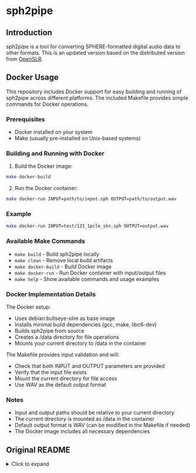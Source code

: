 # sph2pipe

## Introduction

sph2pipe is a tool for converting SPHERE-formatted digital audio data to other formats. This is an updated version based on the distributed version
from [OpenSLR]((https://openslr.org/3/)).

## Docker Usage

This repository includes Docker support for easy building and running of sph2pipe across different platforms. The included Makefile provides simple commands for Docker operations.

### Prerequisites

- Docker installed on your system
- Make (usually pre-installed on Unix-based systems)

### Building and Running with Docker

1. Build the Docker image:

```bash
make docker-build
```

2. Run the Docker container:

```bash
make docker-run INPUT=path/to/input.sph OUTPUT=path/to/output.wav
```

### Example

```bash
make docker-run INPUT=test/123_1pcle_shn.sph OUTPUT=output.wav
```

### Available Make Commands

- `make build` - Build sph2pipe locally
- `make clean` - Remove local build artifacts
- `make docker-build` - Build Docker image
- `make docker-run` - Run Docker container with input/output files
- `make help` - Show available commands and usage examples

### Docker Implementation Details

The Docker setup:
- Uses debian:bullseye-slim as base image
- Installs minimal build dependencies (gcc, make, libc6-dev)
- Builds sph2pipe from source
- Creates a /data directory for file operations
- Mounts your current directory to /data in the container

The Makefile provides input validation and will:
- Check that both INPUT and OUTPUT parameters are provided
- Verify that the input file exists
- Mount the current directory for file access
- Use WAV as the default output format

### Notes

- Input and output paths should be relative to your current directory
- The current directory is mounted as /data in the container
- Default output format is WAV (can be modified in the Makefile if needed)
- The Docker image includes all necessary dependencies

## Original README

<details>
<summary>Click to expand</summary>


README File for "sph2pipe"
--------------------------

1. Introduction

The "sph2pipe" program was created by the Linguistic Data Consortium
to provide greater flexibility and ease of use for SPHERE-formatted
digital audio data.  It is equivalent in most respects to the related
utility "sph_convert", but each of these tools provides some abilities
that the other does not.  Here is a brief summary of the similarities
and differences.

Both sph_convert and sph2pipe will:

 - work on all Microsoft Windows systems, via the "MS-DOS" command
   line prompt
 - read any SPHERE-formatted data file and convert it to Microsoft
   RIFF ("WAV") format, Sun/Java AU format, MAC AIFF format or raw
   (headerless) format
 - automatically uncompress SPHERE files that have been compressed
   using the "shorten" algorithm (often used in LDC speech corpora)
 - allow demultiplexing of two-channel waveform data, to output one
   or the other channel alone
 - allow conversion of the sample data to 16-bit linear PCM or to
   8-bit mu-law encoding, regardless of the input sample encoding

Only sph_convert can:

 - run on older (pre-OSX) Macintosh systems, via the old Mac-style GUI
 - do multiple file conversions in a single run (sph2pipe only does
   one file at a time); there are two methods for doing "batches":
      * treat all files in a chosen directory that match a
        user-specified file-name pattern, or 
      * treat all files in all subdirectories under a chosen
        base directory 
 - in either case, convert all SPHERE files and copy (or bypass) all
   non-SPHERE files 

Only sph2pipe can:

 - run on UNIX systems (should also work on MacOS X, via its unix
   shell/command-line interface, using the "Terminal" utility)
 - provide SPHERE-formatted output as well as RIFF, AU, AIFF and raw
 - handle raw sample data as input, using a SPHERE header stored in a
   separate file.
 - trim off the beginning and/or end of the input data, to output just
   a user-specified segment based on either time or sample offsets
   (sph_convert always outputs the entire file)
 - write the output data to stdout, for redirection to any named file,
   or to a pipeline process (sph_convert always writes the data to a
   new file, with a name derived automatically from the input file)
 - support input and output of A-law speech data

When installed on MS Windows or MacOS, these tools will produce RIFF
output files by default; when compiled for UNIX systems (Linux, Solaris,
etc), sph2pipe will output SPHERE format by default.  In any case, the
user has the option to specify what format is desired -- any machine can
be used to generate any kind of output.  (Well, a Mac that is running
OS-9 or older cannot produce SPHERE output, but we haven't heard any
requests for that...)

Sph2pipe will not work on older Mac systems because the notion of a
pipeline command did not exist on Macs prior to OS X.  Of course, it is
possible to create custom-edited RIFF/AIFF/AU/raw files using sph2pipe
on unix or wintel, then copy those files to an older Mac; but the
combination of sph_convert and any of several waveform editing tools for
Macs can provide all the functionality of sph2pipe, and then some.

The "shorten" speech compression technique, used in the LDC's
publication of many speech corpora, was developed by Tony Robinson,
originally at Cambridge University; "shorten" is available from
SoftSound, Inc. (http://www.softsound.com/Shorten.html).  The algorithm
and source code for uncompressing "shortened" speech data are included
here by permission of Tony Robinson and SoftSound, Inc.

People who have used the original "shorten" package (dating from the
mid-1990's) will find that sph2pipe is more much flexible, because of
the range of options available for controlling output.  UNIX users who
are familiar with the NIST SPHERE utilities "w_decode" and "w_edit"
will find that sph2pipe runs faster and is easier to use, especially
when extracting a subset of data from a compressed file: in this case
sph2pipe alone handles a job that would require both w_decode and
w_edit, and works a lot quicker (and also avoids a nasty bug in the
sphere_2.6a package that can arise when you try to run w_decode and
w_edit together in a pipeline).

Note that sph2pipe and sph_convert are NOT able to do sample-rate
conversion.  If you have a need for this, try the "SoX" package -- see
under "Licensing" below for more information about SoX.


2. Installation

Wintel users can simply download the executable file (sph2pipe.exe) that
has been precompiled for MS Windows/DOS systems, and start using it.
(You can download the source files too, if you have your own C compiler
and want to customize the program for your needs.)  UNIX and MacOS X
users are advised to compile the program from the source code.

To build from sources, download "sph2pipe_v2.4.tgz", and do this:

 -- if you have the Gnu version of tar (standard on linux):

     tar xzf sph2pipe_v2.4.tgz

 -- otherwise (with Wintel systems or non-Gnu versions of tar):

     gzip -c -d sph2pipe_v2.4.tgz | tar xf -

 -- then:

     cd sph2pipe_v2.4

     gcc -o sph2pipe *.c -lm     ## on unix
 or
     gcc -o sph2pipe.exe *.c -lm ## on wintel, using the djgpp compiler

That's it -- no configuration scripts, makefiles or special libraries
are needed (the source code consists of just 3 *.c files, and 3 *.h
files; the standard math library is needed for compilation).  Put the
resulting "sph2pipe" executable in your path and start using it.  If you
don't have gcc, try whatever C compiler you do have; you might need to
change a few details in sph_convert.h, but we hope the code is generic
enough (POSIX compliant) to work anywhere.


3. Usage

The command line syntax is:

 sph2pipe [-h hdr] [-t|-s b:e] [-c 1|2] [-p|-u|-a] [-f typ] infile [outfile]

   -h hdr -- treat the input file as raw (headerless) sample data, and
         read header information from a separate file, given as the
         "hdr" argument; the "hdr" must contain a valid SPHERE header
         that correctly describes the nature of the input sample data
         ("hdr" may contain actual sample data as well, which will be
         ignored).  If the output format is "sph", the SPHERE header
         in "hdr" will be written first, with appropriate adjustments
         where needed.  (When this option is not used, "input" must
         begin with a valid SPHERE header.)

   -t b:e -- output only the portion of waveform data that lies
             between the stated beginning and ending points, given in
             seconds, as positive real numbers; "b" defaults to
             start-of-file, "e" defaults to end-of-file -- so the
             following usages are valid:

	     "-t :10.05"  (output first 10.05 sec, skip the rest)
	     "-t 4:"      (skip first 4 sec, output the rest)
	     "-t 4:10.05  (output 6.05 sec, starting at 4 sec in)

   -s b:e -- output only the portion of waveform data that lies
	     between the stated beginning and ending points, given in
	     samples as positive integers; "b" defaults to
	     start-of-file, "e" defaults to end-of-file -- so the
	     following usages are valid:

	     "-s :32000"    (output first 32K samples, skip the rest)
	     "-s 8000:"     (skip first 8K samples, output the rest)
	     "-s 8000:32000 (output 24K samples, starting at 8K in)

   -c 1 or -c 2 -- output only the first or second channel, in case
	           input is two-channel (has no effect if input is
	           single channel); default is to output all channels

   -p -- force 16-bit PCM output, in case input is something else (has
         no effect if input is already 16-bit PCM)

   -u -- force 8-bit mu-law output, in case input is 16-bit pcm (has
	 no effect if input is already mu-law)

   -a -- force 8-bit a-law output, in case input is 16-bit pcm (has
	 no effect if input is already a-law)

	 The -p, -u and -a options are ignored if "-f aif" is used,
	 because AIFF only supports PCM samples.  When none of these
	 three is specified, the default behavior is to leave original
	 sample format "as is" (or to force PCM if using "-f aif")

   -f fmt -- selects the output header format; "fmt" can be:
	 rif (or wav) -- default for Wintel & Mac systems
	 aif (or mac) -- similar to rif, but more Mac-ish...
	 sph -- SPHERE format, default on unix systems
	 au  -- common on Sun/Java/Next
	 raw -- i.e. headerless

If only one file name is given on the command line, output is written
to stdout (i.e. for redirection via "> output.file", or for input to a
pipeline).  If a second file name is given, output is written directly
to a file with this name, and not to stdout; if the named output file
already exists and contains data, its contents will be overwritten
(replaced) by the sph2pipe output.

If the output format is RIFF, AU, AIFF or SPH, a fully specified and
correct file header is written first (*).  When writing via stdout to
a pipeline, a downstream process can behave exactly as it would for a
valid disk file in the target format (except that "seek()" does not
work on stdin, of course).

(*) Note: for SPHERE-formatted output, sph2pipe will eliminate the
"sample_checksum" field, since this cannot be given a correct value
prior to processing and writing the output data.  Also, when
converting PCM input to mu-law or a-law, sph2pipe removes the
"sample_byte_format" header field, which defines the byte order for
16-bit sample data.  Apart from these two circumstances, the output
sphere header retains all information in the original input header,
along with appropriate changes, where necessary, to the sample_count,
channel_count, sample_coding, sample_n_bytes, sample_byte_format and
sample_sig_bits fields, making the header information consistent with
the data being written.

A useful benefit provided by pipeline operation is the ability to
"compose" a single output file by concatenating any number of input
files, or pieces of one or more input files.  For instance, to combine
all the speech data in one directory into a single file for signal
analysis (using bash as the command-line shell, which is available for
wintel systems as well as for unix):

   $ for i in *.sph; do
   > sph2pipe -f raw $i >> allsph.raw
   > done

Or, to put together a set of excerpts that you want to play back
during your next PowerPoint presentation:

   sph2pipe -f raw -t 0:1 empty.sph > silence.raw
   sph2pipe -f sph -t 0:1 empty.sph > slideshow.sph
   sph2pipe -f raw -t 15.5:18.2 example1.sph >> slideshow.sph
   cat silence.raw >> slideshow.sph
   sph2pipe -f raw -t 300:305.5 example2.sph >> slideshow.sph
   cat silence.raw >> slideshow.sph
   sph2pipe -f raw -t 1832:1838 example3.sph >> slideshow.sph
   cat silence.raw >> slideshow.sph
   ...
   sph2pipe -f wav slideshow.sph > slideshow.wav

Note the use of "raw" format to concatenate waveform data (we don't
want file headers to be interspersed with the speech).  Also, in the
second example, the sphere header that is initially created for
"slideshow.sph" will be "numerically" correct only in reference to the
initial one-second chunk; as more segments are appended to this file,
the "sample_count" field in the header will be further and further
from the truth.  But this doesn't matter -- at the final stage, when
this file is converted to RIFF, sph2pipe will notice the discrepancy
between the "sample_count" value in the header and the actual size of
the file, and will automatically correct the sample_count to be
consistent with the file size.

There are important rules to follow when combining segments from
multiple files.  If you happen to violate any of these rules, the
resulting output will certainly come out sounding wrong (sometimes
painfully so):

(1) be sure that all the input files have the same sampling rate.
(2) be sure to append data using a consistent number of channels,
       always a single channel, or always two channels
(3) it's a good idea to specify "-p" on all runs -- or "-u" or "-a" on
       all runs -- to guarantee that the output file will have the same
       sample coding throughout, no matter what the original sample
       codings may have been in the source files

When combining data from files in any single LDC corpus, these issues
normally won't pose any problem: within a given corpus, all files tend
to have the same properties.


4. Version specific information

This version will only convert one sphere file in one run, and must
read that file directly from disk or cdrom (it does not accept input
via stdin, because it must be able to do "fseek()" on the input file).
Handling bunches of files is easily done on both unix and wintel
systems using generic tools like the unix "bash" shell, the unix
"find" utility, and/or the Perl or Python scripting languages; fully
capable ports of all these tools are available for wintel systems.

 Version History:

 - Version 2.0 was the first "public" release; it did not support a-law
 sample coding, AU or AIFF output formats, the "-h hdrfile" option, or
 the "-s|-t bgn:end" options.  It contained a significant bug that arose
 when converting some 16-bit PCM sphere files to ulaw output.

 - Version 2.1 provided a fix for the pcm-to-ulaw bug.

 - Version 2.2 added the options for AU and AIFF output formats.

 - Version 2.3 added the "-s|-t" options to select regions for output
 based on sample or time offsets, and also added the "-h" option for
 using "stand-off" sphere headers with raw sample data files.

 - Version 2.4 added support for a-law sample coding, and added a
 thorough test suite, allowing end users to verify their installation;
 there were some minor bug fixes involving the "-h" option; the README
 file has also been revised to bring various URL's up to date.

 - Version 2.5 added the ability to include an output file name as a
 command line argument; this was done to avoid concerns on MS-Windows
 systems about some command-line shells that impose "text-mode"
 alterations to data when running commands with redirection or pipes.


5. License

Various portions of source code from Tony Robinson's "shorten-2.0"
package are used here by permission of Tony Robinson and SoftSound,
Inc. <http://www.softsound.com> -- these portions are found in the file
"shorten_x.c"; please note the copyright information in that file.  By
agreement with Tony Robinson and SoftSound, Inc, the Linguistic Data
Consortium (LDC) grants permission to copy and use this software for the
purpose of reading "shorten"-compressed speech data provided in NIST
SPHERE file format by the LDC or others.  SoftSound provides useful
tools for audio compression and other signal processing tasks.

Other portions of source code (in particular the "writeRIFFHeader" and
"writeAIFFHeader" functions in "file_headers.c", and the "alaw2pcm"
conversion function) were adapted from the "SoX" package, a valuable
open-source tool maintained primarily by Chris Bagwell, with assistance
from many others (http://sox.sourceforge.net/).  We gratefully
acknowledge the value provided by all contributors to SoX; sph2pipe
would have been much harder to write without this resource.  We
recommend that you use SoX if you need to do sample-rate conversion on
audio data.


</details>
